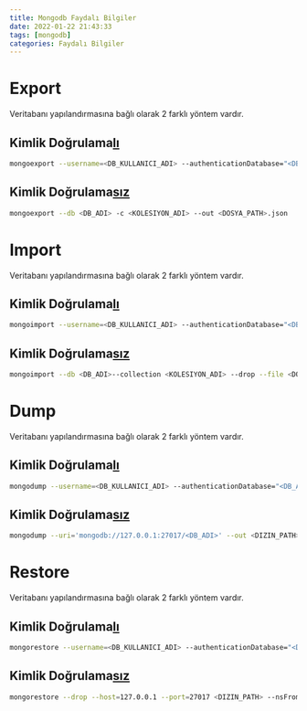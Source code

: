 ```yaml
---
title: Mongodb Faydalı Bilgiler
date: 2022-01-22 21:43:33
tags: [mongodb]
categories: Faydalı Bilgiler
---
```


# Export

Veritabanı yapılandırmasına bağlı olarak 2 farklı yöntem vardır.

## Kimlik Doğrulama<u>lı</u>
```bash
mongoexport --username=<DB_KULLANICI_ADI> --authenticationDatabase="<DB_ADI_1>" --db <DB_ADI> -c <KOLESIYON_ADI> --out <DOSYA_PATH>.json
```
## Kimlik Doğrulama<u>sız</u>
```bash
mongoexport --db <DB_ADI> -c <KOLESIYON_ADI> --out <DOSYA_PATH>.json
```

<!-- more -->

# Import

Veritabanı yapılandırmasına bağlı olarak 2 farklı yöntem vardır.

## Kimlik Doğrulama<u>lı</u>
```bash
mongoimport --username=<DB_KULLANICI_ADI> --authenticationDatabase="<DB_ADI_1>" --db <DB_ADI>--collection <KOLESIYON_ADI> --drop --file <DOSYA_PATH>.json
```
## Kimlik Doğrulama<u>sız</u>
```bash
mongoimport --db <DB_ADI>--collection <KOLESIYON_ADI> --drop --file <DOSYA_PATH>.json
```

# Dump

Veritabanı yapılandırmasına bağlı olarak 2 farklı yöntem vardır.

## Kimlik Doğrulama<u>lı</u>
```bash
mongodump --username=<DB_KULLANICI_ADI> --authenticationDatabase="<DB_ADI_1>" --uri='mongodb://127.0.0.1:27017/<DB_ADI>' --out <DIZIN_PATH> --excludeCollection='<KOLESIYON_ADI>'
```
## Kimlik Doğrulama<u>sız</u>
```bash
mongodump --uri='mongodb://127.0.0.1:27017/<DB_ADI>' --out <DIZIN_PATH> --excludeCollection='<KOLESIYON_ADI>'
```

# Restore

Veritabanı yapılandırmasına bağlı olarak 2 farklı yöntem vardır.

## Kimlik Doğrulama<u>lı</u>
```bash
mongorestore --username=<DB_KULLANICI_ADI> --authenticationDatabase="<DB_ADI_1>" --drop --host=127.0.0.1 --port=27017 <DIZIN_PATH> --nsFrom="<DB_ADI_2>.*" --nsTo="<DB_ADI_1>.*"
```
## Kimlik Doğrulama<u>sız</u>
```bash
mongorestore --drop --host=127.0.0.1 --port=27017 <DIZIN_PATH> --nsFrom="<DB_ADI_2>.*" --nsTo="<DB_ADI_1>.*"
```